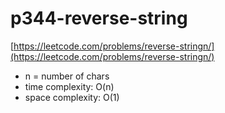 # p344-reverse-string
[https://leetcode.com/problems/reverse-stringn/](https://leetcode.com/problems/reverse-stringn/)

- n = number of chars
- time complexity: O(n)
- space complexity: O(1)
